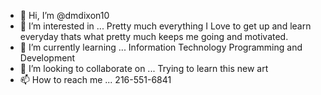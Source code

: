 - 👋 Hi, I’m @dmdixon10
- 👀 I’m interested in ... Pretty much everything I Love to get up and learn everyday thats what pretty much keeps me going and motivated.
- 🌱 I’m currently learning ... Information Technology Programming and Development
- 💞️ I’m looking to collaborate on ... Trying to learn this new art
- 📫 How to reach me ... 216-551-6841

<!---
dmdixon10/dmdixon10 is a ✨ special ✨ repository because its `README.md` (this file) appears on your GitHub profile.
You can click the Preview link to take a look at your changes.
--->
